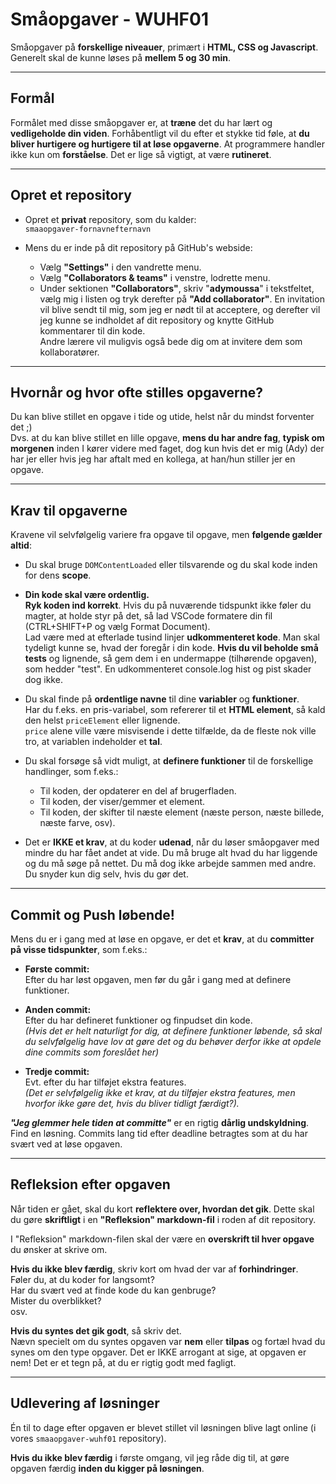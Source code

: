 # Småopgaver - WUHF01

Småopgaver på **forskellige niveauer**, primært i **HTML, CSS og Javascript**. <br>Generelt skal de kunne løses på **mellem 5 og 30 min**.

---
## **Formål**

Formålet med disse småopgaver er, at **træne** det du har lært og **vedligeholde din viden**. Forhåbentligt vil du efter et stykke tid føle, at **du bliver hurtigere og hurtigere til at løse opgaverne**. At programmere handler ikke kun om **forståelse**. Det er lige så vigtigt, at være **rutineret**.

---
## **Opret et repository**

* Opret et **privat** repository, som du kalder:<br> `smaaopgaver-fornavnefternavn`

* Mens du er inde på dit repository på GitHub's webside: 
	* Vælg **"Settings"** i den vandrette menu.
	* Vælg **"Collaborators & teams"** i venstre, lodrette menu.
	* Under sektionen **"Collaborators"**, skriv "**adymoussa**" i tekstfeltet, vælg mig i listen og tryk derefter på **"Add collaborator"**. En invitation vil blive sendt til mig, som jeg er nødt til at acceptere, og derefter vil jeg kunne se indholdet af dit repository og knytte GitHub kommentarer til din kode. <br>Andre lærere vil muligvis også bede dig om at invitere dem som kollaboratører.

---
## **Hvornår og hvor ofte stilles opgaverne?**

Du kan blive stillet en opgave i tide og utide, helst når du mindst forventer det ;) <br>Dvs. at du kan blive stillet en lille opgave, **mens du har andre fag**, **typisk om morgenen** inden I kører videre med faget, dog kun hvis det er mig (Ady) der har jer eller hvis jeg har aftalt med en kollega, at han/hun stiller jer en opgave.

---
## **Krav til opgaverne**

Kravene vil selvfølgelig variere fra opgave til opgave, men **følgende gælder altid**:

* Du skal bruge `DOMContentLoaded` eller tilsvarende og du skal kode inden for dens **scope**.

* **Din kode skal være ordentlig.** <br>
**Ryk koden ind korrekt**. Hvis du på nuværende tidspunkt ikke føler du magter, at holde styr på det, så lad VSCode formatere din fil (CTRL+SHIFT+P og vælg Format Document).<br>
Lad være med at efterlade tusind linjer **udkommenteret kode**. Man skal tydeligt kunne se, hvad der foregår i din kode. **Hvis du vil beholde små tests** og lignende, så gem dem i en undermappe (tilhørende opgaven), som hedder "test". En udkommenteret console.log hist og pist skader dog ikke.

* Du skal finde på **ordentlige navne** til dine **variabler** og **funktioner**.<br>Har du f.eks. en pris-variabel, som refererer til et **HTML element**, så kald den helst `priceElement` eller lignende. <br>`price` alene ville være misvisende i dette tilfælde, da de fleste nok ville tro, at variablen indeholder et **tal**.

* Du skal forsøge så vidt muligt, at **definere funktioner** til de forskellige handlinger, som f.eks.:

	* Til koden, der opdaterer en del af brugerfladen.
	* Til koden, der viser/gemmer et element.
	* Til koden, der skifter til næste element (næste person, næste billede, næste farve, osv).

* Det er **IKKE et krav**, at du koder **udenad**, når du løser småopgaver med mindre du har fået andet at vide. Du må bruge alt hvad du har liggende og du må søge på nettet. Du må dog ikke arbejde sammen med andre. Du snyder kun dig selv, hvis du gør det.

---
## **Commit og Push løbende!**

Mens du er i gang med at løse en opgave, er det et **krav**, at du **committer på visse tidspunkter**, som f.eks.:

* **Første commit:**  <br>Efter du har løst opgaven, men før du går i gang med at definere funktioner.

* **Anden commit:** <br>Efter du har defineret funktioner og finpudset din kode.<br>
*(Hvis det er helt naturligt for dig, at definere funktioner løbende, så skal du selvfølgelig have lov at gøre det og du behøver derfor ikke at opdele dine commits som foreslået her)*


* **Tredje commit:** <br>Evt. efter du har tilføjet ekstra features. <br>*(Det er selvfølgelig ikke et krav, at du tilføjer ekstra features, men hvorfor ikke gøre det, hvis du bliver tidligt færdigt?).* 

***"Jeg glemmer hele tiden at committe"*** er en rigtig **dårlig undskyldning**. Find en løsning. Commits lang tid efter deadline betragtes som at du har svært ved at løse opgaven.

---
## **Refleksion efter opgaven**

Når tiden er gået, skal du kort **reflektere over, hvordan det gik**. Dette skal du gøre **skriftligt** i en **"Refleksion" markdown-fil** i roden af dit repository.

I "Refleksion" markdown-filen skal der være en **overskrift til hver opgave** du ønsker at skrive om.

**Hvis du ikke blev færdig**, skriv kort om hvad der var af **forhindringer**. <br>
Føler du, at du koder for langsomt? <br>
Har du svært ved at finde kode du kan genbruge? <br>
Mister du overblikket?<br>
osv.

**Hvis du syntes det gik godt**, så skriv det. <br>Nævn specielt om du syntes opgaven var **nem** eller **tilpas** og fortæl hvad du synes om den type opgaver. Det er IKKE arrogant at sige, at opgaven er nem! Det er et tegn på, at du er rigtig godt med fagligt.

---
## **Udlevering af løsninger**

Én til to dage efter opgaven er blevet stillet vil løsningen blive lagt online (i vores `smaaopgaver-wuhf01` repository).

**Hvis du ikke blev færdig** i første omgang, vil jeg råde dig til, at gøre opgaven færdig **inden du kigger på løsningen**.
